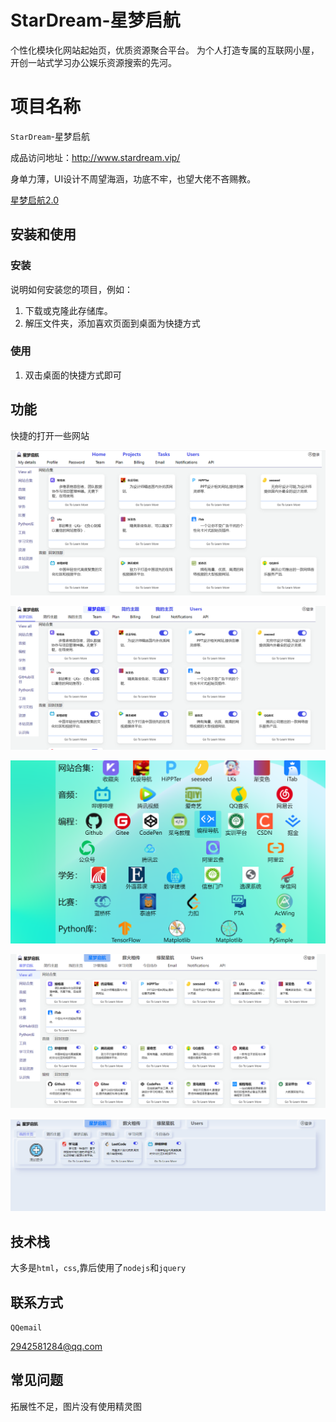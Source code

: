 # StarDream-星梦启航

个性化模块化网站起始页，优质资源聚合平台。 为个人打造专属的互联网小屋，开创一站式学习办公娱乐资源搜索的先河。

# 项目名称

`StarDream`-星梦启航

成品访问地址：http://www.stardream.vip/

身单力薄，UI设计不周望海涵，功底不牢，也望大佬不吝赐教。

[星梦启航2.0](http://www.stardream.vip:3000)

## 安装和使用

### 安装

说明如何安装您的项目，例如：

1. 下载或克隆此存储库。
2. 解压文件夹，添加喜欢页面到桌面为快捷方式

### 使用

1. 双击桌面的快捷方式即可

## 功能

快捷的打开一些网站

![图片](./images/1.png)

![图片](./images/2.1.png)

![图片](./images/2.2.png)

![图片](./images/3.png)

![图片](./images/4.png)

## 技术栈

大多是`html`，`css`,靠后使用了`nodejs`和`jquery`

## 联系方式

`QQemail`

2942581284@qq.com

## 常见问题

拓展性不足，图片没有使用精灵图